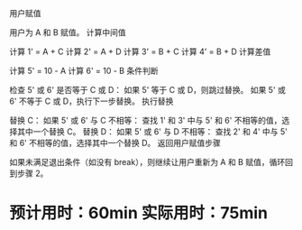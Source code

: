 用户赋值

用户为 A 和 B 赋值。
计算中间值

计算 1' = A + C
计算 2' = A + D
计算 3' = B + C
计算 4' = B + D
计算差值

计算 5' = 10 - A
计算 6' = 10 - B
条件判断

检查 5' 或 6' 是否等于 C 或 D：
如果 5' 等于 C 或 D，则跳过替换。
如果 5' 或 6' 不等于 C 或 D，执行下一步替换。
执行替换

替换 C：
如果 5' 或 6' 与 C 不相等：
查找 1' 和 3' 中与 5' 和 6' 不相等的值，选择其中一个替换 C。
替换 D：
如果 5' 或 6' 与 D 不相等：
查找 2' 和 4' 中与 5' 和 6' 不相等的值，选择其中一个替换 D。
返回用户赋值步骤

如果未满足退出条件（如没有 break），则继续让用户重新为 A 和 B 赋值，循环回到步骤 2。


# 预计用时：60min 实际用时：75min
